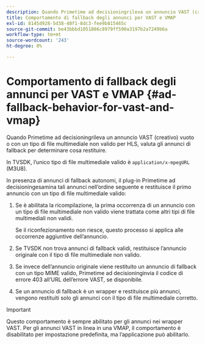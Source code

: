 ```yaml
---
description: Quando Primetime ad decisioningrileva un annuncio VAST (creativo) vuoto o con un tipo di file multimediale non valido per HLS, valuta gli annunci di fallback per determinare cosa restituire.
title: Comportamento di fallback degli annunci per VAST e VMAP
exl-id: 8145d928-5d38-40f1-8dc3-fee9b815465c
source-git-commit: be43bbbd1051886c8979ff590a3197b2a7249b6a
workflow-type: tm+mt
source-wordcount: '243'
ht-degree: 0%

---
```


# Comportamento di fallback degli annunci per VAST e VMAP {#ad-fallback-behavior-for-vast-and-vmap}

Quando Primetime ad decisioningrileva un annuncio VAST (creativo) vuoto o con un tipo di file multimediale non valido per HLS, valuta gli annunci di fallback per determinare cosa restituire.

<!--<a id="section_9F60AF00CE9645848EAAF8C06A9E426B"></a>-->

In TVSDK, l’unico tipo di file multimediale valido è `application/x-mpegURL` (M3U8).

In presenza di annunci di fallback autonomi, il plug-in Primetime ad decisioningesamina tali annunci nell’ordine seguente e restituisce il primo annuncio con un tipo di file multimediale valido:

1. Se è abilitata la ricompilazione, la prima occorrenza di un annuncio con un tipo di file multimediale non valido viene trattata come altri tipi di file multimediali non validi.

   Se il riconfezionamento non riesce, questo processo si applica alle occorrenze aggiuntive dell’annuncio.
1. Se TVSDK non trova annunci di fallback validi, restituisce l’annuncio originale con il tipo di file multimediale non valido.
1. Se invece dell’annuncio originale viene restituito un annuncio di fallback con un tipo MIME valido, Primetime ad decisioninginvia il codice di errore 403 all’URL dell’errore VAST, se disponibile.
1. Se un annuncio di fallback è un wrapper e restituisce più annunci, vengono restituiti solo gli annunci con il tipo di file multimediale corretto.

>[!IMPORTANT]
>
>Questo comportamento è sempre abilitato per gli annunci nei wrapper VAST. Per gli annunci VAST in linea in una VMAP, il comportamento è disabilitato per impostazione predefinita, ma l’applicazione può abilitarlo.
